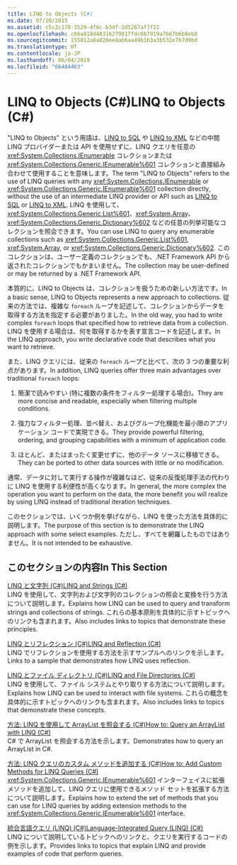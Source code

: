 ```yaml
---
title: LINQ to Objects (C#)
ms.date: 07/20/2015
ms.assetid: c5c2c178-3529-4f6c-b3df-2d5267af7f22
ms.openlocfilehash: c66a818d48316279817fdc6b7919a7667b6b8eb8
ms.sourcegitcommit: 155012a8a826ee8ab6aa49b1b3a3b532e7b7d9bd
ms.translationtype: HT
ms.contentlocale: ja-JP
ms.lasthandoff: 06/04/2019
ms.locfileid: "66484463"
---
```

# <a name="linq-to-objects-c"></a><span data-ttu-id="c8007-102">LINQ to Objects (C#)</span><span class="sxs-lookup"><span data-stu-id="c8007-102">LINQ to Objects (C#)</span></span>
<span data-ttu-id="c8007-103">"LINQ to Objects" という用語は、[LINQ to SQL](../../../../../docs/framework/data/adonet/sql/linq/index.md) や [LINQ to XML](../../../../csharp/programming-guide/concepts/linq/linq-to-xml-overview.md) などの中間 LINQ プロバイダーまたは API を使用せずに、LINQ クエリを任意の <xref:System.Collections.IEnumerable> コレクションまたは <xref:System.Collections.Generic.IEnumerable%601> コレクションと直接組み合わせて使用することを意味します。</span><span class="sxs-lookup"><span data-stu-id="c8007-103">The term "LINQ to Objects" refers to the use of LINQ queries with any <xref:System.Collections.IEnumerable> or <xref:System.Collections.Generic.IEnumerable%601> collection directly, without the use of an intermediate LINQ provider or API such as [LINQ to SQL](../../../../../docs/framework/data/adonet/sql/linq/index.md) or [LINQ to XML](../../../../csharp/programming-guide/concepts/linq/linq-to-xml-overview.md).</span></span> <span data-ttu-id="c8007-104">LINQ を使用して、<xref:System.Collections.Generic.List%601>、<xref:System.Array>、<xref:System.Collections.Generic.Dictionary%602> などの任意の列挙可能なコレクションを照会できます。</span><span class="sxs-lookup"><span data-stu-id="c8007-104">You can use LINQ to query any enumerable collections such as <xref:System.Collections.Generic.List%601>, <xref:System.Array>, or <xref:System.Collections.Generic.Dictionary%602>.</span></span> <span data-ttu-id="c8007-105">このコレクションは、ユーザー定義のコレクションでも、.NET Framework API から返されたコレクションでもかまいません。</span><span class="sxs-lookup"><span data-stu-id="c8007-105">The collection may be user-defined or may be returned by a .NET Framework API.</span></span>  
  
 <span data-ttu-id="c8007-106">本質的に、LINQ to Objects は、コレクションを扱うための新しい方法です。</span><span class="sxs-lookup"><span data-stu-id="c8007-106">In a basic sense, LINQ to Objects represents a new approach to collections.</span></span> <span data-ttu-id="c8007-107">従来の方法では、複雑な `foreach` ループを記述して、コレクションからデータを取得する方法を指定する必要がありました。</span><span class="sxs-lookup"><span data-stu-id="c8007-107">In the old way, you had to write complex `foreach` loops that specified how to retrieve data from a collection.</span></span> <span data-ttu-id="c8007-108">LINQ を使用する場合は、何を取得するかを表す宣言コードを記述します。</span><span class="sxs-lookup"><span data-stu-id="c8007-108">In the LINQ approach, you write declarative code that describes what you want to retrieve.</span></span>  
  
 <span data-ttu-id="c8007-109">また、LINQ クエリには、従来の `foreach` ループと比べて、次の 3 つの重要な利点があります。</span><span class="sxs-lookup"><span data-stu-id="c8007-109">In addition, LINQ queries offer three main advantages over traditional `foreach` loops:</span></span>  
  
1. <span data-ttu-id="c8007-110">簡潔で読みやすい (特に複数の条件をフィルター処理する場合)。</span><span class="sxs-lookup"><span data-stu-id="c8007-110">They are more concise and readable, especially when filtering multiple conditions.</span></span>  
  
2. <span data-ttu-id="c8007-111">強力なフィルター処理、並べ替え、およびグループ化機能を最小限のアプリケーション コードで実現できる。</span><span class="sxs-lookup"><span data-stu-id="c8007-111">They provide powerful filtering, ordering, and grouping capabilities with a minimum of application code.</span></span>  
  
3. <span data-ttu-id="c8007-112">ほとんど、またはまったく変更せずに、他のデータ ソースに移植できる。</span><span class="sxs-lookup"><span data-stu-id="c8007-112">They can be ported to other data sources with little or no modification.</span></span>  
  
 <span data-ttu-id="c8007-113">通常、データに対して実行する操作が複雑なほど、従来の反復処理手法の代わりに LINQ を使用する利便性が高くなります。</span><span class="sxs-lookup"><span data-stu-id="c8007-113">In general, the more complex the operation you want to perform on the data, the more benefit you will realize by using LINQ instead of traditional iteration techniques.</span></span>  
  
 <span data-ttu-id="c8007-114">このセクションでは、いくつか例を挙げながら、LINQ を使った方法を具体的に説明します。</span><span class="sxs-lookup"><span data-stu-id="c8007-114">The purpose of this section is to demonstrate the LINQ approach with some select examples.</span></span> <span data-ttu-id="c8007-115">ただし、すべてを網羅したものではありません。</span><span class="sxs-lookup"><span data-stu-id="c8007-115">It is not intended to be exhaustive.</span></span>  
  
## <a name="in-this-section"></a><span data-ttu-id="c8007-116">このセクションの内容</span><span class="sxs-lookup"><span data-stu-id="c8007-116">In This Section</span></span>  
 [<span data-ttu-id="c8007-117">LINQ と文字列 (C#)</span><span class="sxs-lookup"><span data-stu-id="c8007-117">LINQ and Strings (C#)</span></span>](../../../../csharp/programming-guide/concepts/linq/linq-and-strings.md)  
 <span data-ttu-id="c8007-118">LINQ を使用して、文字列および文字列のコレクションの照会と変換を行う方法について説明します。</span><span class="sxs-lookup"><span data-stu-id="c8007-118">Explains how LINQ can be used to query and transform strings and collections of strings.</span></span> <span data-ttu-id="c8007-119">これらの基本原則を具体的に示すトピックへのリンクも含まれます。</span><span class="sxs-lookup"><span data-stu-id="c8007-119">Also includes links to topics that demonstrate these principles.</span></span>  
  
 [<span data-ttu-id="c8007-120">LINQ とリフレクション (C#)</span><span class="sxs-lookup"><span data-stu-id="c8007-120">LINQ and Reflection (C#)</span></span>](../../../../csharp/programming-guide/concepts/linq/linq-and-reflection.md)  
 <span data-ttu-id="c8007-121">LINQ でリフレクションを使用する方法を示すサンプルへのリンクを示します。</span><span class="sxs-lookup"><span data-stu-id="c8007-121">Links to a sample that demonstrates how LINQ uses reflection.</span></span>  
  
 [<span data-ttu-id="c8007-122">LINQ とファイル ディレクトリ (C#)</span><span class="sxs-lookup"><span data-stu-id="c8007-122">LINQ and File Directories (C#)</span></span>](../../../../csharp/programming-guide/concepts/linq/linq-and-file-directories.md)  
 <span data-ttu-id="c8007-123">LINQ を使用して、ファイル システムとやり取りする方法について説明します。</span><span class="sxs-lookup"><span data-stu-id="c8007-123">Explains how LINQ can be used to interact with file systems.</span></span> <span data-ttu-id="c8007-124">これらの概念を具体的に示すトピックへのリンクも含まれます。</span><span class="sxs-lookup"><span data-stu-id="c8007-124">Also includes links to topics that demonstrate these concepts.</span></span>  
  
 [<span data-ttu-id="c8007-125">方法: LINQ を使用して ArrayList を照会する (C#)</span><span class="sxs-lookup"><span data-stu-id="c8007-125">How to: Query an ArrayList with LINQ (C#)</span></span>](../../../../csharp/programming-guide/concepts/linq/how-to-query-an-arraylist-with-linq.md)  
 <span data-ttu-id="c8007-126">C# で ArrayList を照会する方法を示します。</span><span class="sxs-lookup"><span data-stu-id="c8007-126">Demonstrates how to query an ArrayList in C#.</span></span>  
  
 [<span data-ttu-id="c8007-127">方法: LINQ クエリのカスタム メソッドを追加する (C#)</span><span class="sxs-lookup"><span data-stu-id="c8007-127">How to: Add Custom Methods for LINQ Queries (C#)</span></span>](../../../../csharp/programming-guide/concepts/linq/how-to-add-custom-methods-for-linq-queries.md)  
 <span data-ttu-id="c8007-128"><xref:System.Collections.Generic.IEnumerable%601> インターフェイスに拡張メソッドを追加して、LINQ クエリに使用できるメソッド セットを拡張する方法について説明します。</span><span class="sxs-lookup"><span data-stu-id="c8007-128">Explains how to extend the set of methods that you can use for LINQ queries by adding extension methods to the <xref:System.Collections.Generic.IEnumerable%601> interface.</span></span>  
  
 [<span data-ttu-id="c8007-129">統合言語クエリ (LINQ) (C#)</span><span class="sxs-lookup"><span data-stu-id="c8007-129">Language-Integrated Query (LINQ) (C#)</span></span>](../../../../csharp/programming-guide/concepts/linq/index.md)  
 <span data-ttu-id="c8007-130">LINQ について説明しているトピックへのリンクと、クエリを実行するコードの例を示します。</span><span class="sxs-lookup"><span data-stu-id="c8007-130">Provides links to topics that explain LINQ and provide examples of code that perform queries.</span></span>
